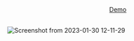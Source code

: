 <div align="center">
 <a href="https://www.youtube.com/watch?v=34w1v7FRXVw&ab_channel=AdrianaLatorre" target="_blank">Demo</a>
 </div>
 <br/>
 
 ![Screenshot from 2023-01-30 12-11-29](https://user-images.githubusercontent.com/101880897/215517350-d78ad1c4-b522-4f7e-abbc-f719d4fb9a05.png)
